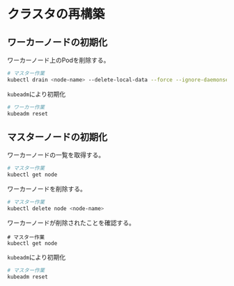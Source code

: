 # クラスタの再構築
## ワーカーノードの初期化
ワーカーノード上のPodを削除する。
```sh
# マスター作業
kubectl drain <node-name> --delete-local-data --force --ignore-daemonsets
```
`kubeadm`により初期化
```sh
# ワーカー作業
kubeadm reset
```

## マスターノードの初期化
ワーカーノードの一覧を取得する。
```sh
# マスター作業
kubectl get node
```
ワーカーノードを削除する。
```sh
# マスター作業
kubectl delete node <node-name>
```
ワーカーノードが削除されたことを確認する。
```
# マスター作業
kubectl get node
```
`kubeadm`により初期化
```sh
# マスター作業
kubeadm reset
```

